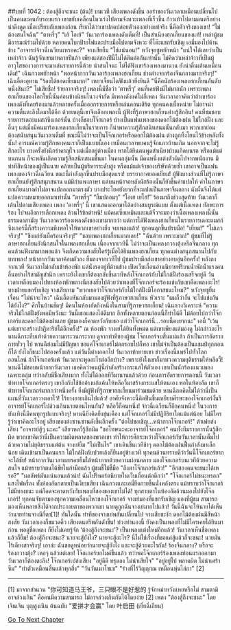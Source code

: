 ##บทที่ 1042 : ต้องสู้ถึงจะชนะ (ต้น)!
บนเวที
เสียงเพลงดังขึ้น
ออร่าของวันเวลาเหมือนเปลี่ยนไปเป็นคนละคนกับรอบแรก เขาขยับเคลื่อนไหวเร่งไปตามจังหวะเพลงที่เร็วขึ้น ก้าวเท้าไปตามดนตรีอย่างน่าดึงดูด เมื่อเปรียบกับเพลงก่อน เรียกได้ว่าเขาปลดปล่อยตัวเองอย่างแท้จริง นี่คือตัวจริงของเขา!
“ไม่ต้องสนใจฉัน”
“ตาหรี่ๆ”
“เฮ้ โอเย้”
วันเวลาร้องเพลงดังเต็มที่!
เป็นสำเนียงฮกเกี้ยนของแท้!
เหล่าผู้ชมมีอารมณ์ร่วมไปด้วย หลายคนโบกป้ายไฟและปรบมือไปตามจังหวะ
ที่โต๊ะแขกรับเชิญ
เอมี่มองไปด้านข้าง "อาจารย์จ้าวฉี่เฉวียนเหรอคะ?"
จางเสียยิ้ม "ใช่แน่นอน!"
หวังจุยซูพยักหน้า "แน่ใจได้เลยว่าเป็นเหล่าจ้าว ฉันรู้จักเขามาหลายปีแล้ว เพียงแต่สองปีนี้ไม่ได้ติดต่อกันเท่านั้น ไม่คิดว่าเหล่าจ้าวที่เป็นผู้อาวุโสของวงการจะมาเล่นรายการนี้ด้วย น่าสนใจนะ ไม่ได้ฟังเขาร้องเพลงมานาน ยังน่าตื่นเต้นเหมือนเดิม!"
เฉินกวงพยักหน้า "พอหน้ากากวันเวลาร้องเพลงฮกเกี้ยน ช่างต่างจากร้องจีนกลางมากจริงๆ!"
เฉินอี้ตงอุทาน "ร้องได้ยอดเยี่ยมมาก!"
เหยาเจี้ยนไฉฟังแล้วยิ่งยินดี "นี่คือนักร้องเพลงฮกเกี้ยนอันดับหนึ่งสินะ?"
ไม่เสียชื่อ!
ร้ายกาจจริงๆ!
เพลงนี้มีชื่อว่า ‘ตาหรี่ๆ’ คนที่เคยฟังมีไม่มากนัก เพราะเพลงฮกเกี้ยนของโลกใบนี้นั้นค่อนข้างนิยมในวงจำกัด มีเพลงดังแค่ไม่กี่เพลง วันเวลาอาจคิดว่าถ้าเขาร้องเพลงดังที่เคยร้องมาแล้วหลายครั้งเมื่อออกรายการหรือเล่นคอนเสิร์ต ทุกคนคงเบื่อหน่าย ไม่อาจนำความตื่นตะลึงใดมาได้อีก ด้วยเหตุนี้เขาจึงเลือกเพลงนี้
ผู้ฟังที่รู้ภาษาฮกเกี้ยนต่างรู้สึกอิน!
คนที่ชมชอบรายการเดอะแมสก์ซิงเกอร์นั้น บ้างก็ชอบโจ๊กเกอร์ บ้างเป็นแฟนเพลงของดอกไม้ต้องฝน ไม้ใกล้ฝั่ง และอื่นๆ แต่เมื่อมีคนมาร้องเพลงฮกเกี้ยนในรายการ ก็นำพาความรู้สึกสนิทสนมนั้นกลับมา พวกเขาย่อมต้องสนับสนุนวันเวลาเต็มที่ ขณะนี้ไม่ว่าจะเป็นโจ๊กเกอร์หรือดอกไม้ต้องฝน ต่างถูกทิ้งโยนไว้ข้างหลังทั้งนั้น!
อารมณ์ความรู้สึกของคนเราก็เป็นแบบนี้เอง เหมือนเวลาพบคนรู้จักแถวบ้านเกิด นอกจากจะไม่รู้สึกอะไร บางครั้งยังนึกรำคาญใจ แต่เมื่ออยู่ต่างเมือง หากได้ยินคนพูดสำเนียงบ้านเกิดบนรถ หรือแม้แต่บนถนน ก็จะพลันเกิดความรู้สึกสนิทสนมขึ้นมา
ในคนกลุ่มนั้น มีคนหนึ่งแต่งตัวผิดไปจากพนักงาน มีท่าทีสีหน้าของผู้เป็นนาย คล้ายเป็นผู้บริหารระดับสูง หรือแม้แต่เจ้าของบริษัทด้วยซ้ำ เขาอาจเป็นแฟนเพลงของจ้าวฉี่เฉวียน ขณะนี้กำลังลุกขึ้นปรบมือสุดแรง!
บรรยากาศยอดเยี่ยม!
ผู้ฟังบางส่วนที่ไม่รู้ภาษาฮกเกี้ยนยังรู้สึกสนุกสนาน แม้มีกำแพงภาษา แต่บนหน้าจอหลังนักร้องนั้นก็ยังขึ้นคำแปลให้ คำในภาษาฮกเกี้ยนบางคำไม่อาจแปลออกมาตรงตัว บางประโยคยังยากที่จะแปลเป็นภาษาจีนกลาง ดังนั้นจึงได้แต่แปลความหมายออกมาเท่านั้น
“ตาหรี่ๆ”
“ยิ้มปลอมๆ”
“โอเฮ เยโฮ!”
ร้องมาถึงช่วงสุดท้าย วันเวลาก็เต้นไปตามเสียงเพลง
เพลง ‘ตาหรี่ๆ’ นี้ เขาแสดงออกมาได้อย่างสมบูรณ์แบบ ตั้งแต่เนื้อเพลง ทักษะการร้อง ไปจนถึงการเลือกเพลง ล้วนไร้ข้อตำหนิ!
แม้คนเซี่ยเหมินและแต้จิ๋วจะมองว่าเนื้อเพลงเพลงนี้นั้นธรรมดาสามัญ วันเวลาควรร้องเพลงดังของเขามากกว่า แต่การได้ฟังเพลงฮกเกี้ยนในรายการเดอะแมสก์ซิงเกอร์นี้ก็สร้างความพึงพอใจให้พวกเขาอย่างยิ่ง
จบเพลงแล้ว!
ทุกคนลุกขึ้นปรบมือ!
"เยี่ยม!"
"ไม่เลวจริงๆ!"
"ขิงแก่ยังเผ็ดร้อนจริงๆ!"
"ชอบเพลงฮกเกี้ยนมากเลย!"
"ฉันด้วย เพราะมาก!"
ผู้ชมที่ไม่รู้ภาษาฮกเกี้ยนยังนึกสนใจในเพลงฮกเกี้ยน เนื่องจากเวทีนี้ ไม่ว่าจะเป็นเพลงกวางตุ้งหรือจีนกลาง ทุกคนล้วนฟังมามากพอแล้ว จึงเกิดความสงสัยใคร่รู้เมื่อได้ยินเพลงฮกเกี้ยน ทุกคนต่างสนุกสนานไปกับบทเพลง!
หน้ากากวันเวลาค้อมตัวลง ยิ้มลงจากเวทีไป
ผู้ชมปรบมือส่งเขาอย่างอบอุ่นอีกครั้ง!
หลังลงจากเวที วันเวลาไม่กลับเข้าห้องพัก แต่นั่งรออยู่ที่ด้านข้าง เปิดเว็บเถื่อนอ่านนิยายฟรีบนน้ำพักน้ำแรงคนอื่นอย่างไร้สามัญสำนึก เพราะยังไงเขาก็ต้องกลับขึ้นเวทีหลังโจ๊กเกอร์กับไม้ใกล้ฝั่งร้องเสร็จอยู่ดี วันเวลาเหลือบมองไปทางห้องพักพลางนึกสงสัยไปด้วยว่าเพลงที่โจ๊กเกอร์จะร้องแข่งกับเขาคือเพลงอะไร!
ทางฝ่ายแขกรับเชิญ
จางเสียถาม "พวกเธอว่าโจ๊กเกอร์กับไม้ใกล้ฝั่งมีโอกาสชนะไหม?"
หวังจุยซูยิ้มเจื่อน "ไม่น่าจะไหว"
เฉินอี้ตงหันกลับมามองผู้ฟังที่รู้ภาษาฮกเกี้ยน หัวเราะ "ผมก็ว่างั้น จะไปแข่งกันได้ยังไง?"
ศึกในบ้านชัดๆ!
มีคนในห้องอัดถึงหนึ่งในสามที่รู้ภาษาฮกเกี้ยน!
เฉินกวงวิเคราะห์ "ความจริงไม้ใกล้ฝั่งยังพอมีหวังนะ วันนี้เธอแสดงได้ดีมาก อีกทั้งหลายตอนก่อนนี้ก็ทำได้ดี ไม่ด้อยไปกว่าโจ๊กเกอร์และดอกไม้ต้องฝนเลย ผู้ชมเองก็คาดหวังกับเธอ แต่ว่าโจ๊กเกอร์นี่...รอบนี้คงยากนะ"
เอมี่ "เว้นแต่เขาจะสร้างปาฏิหาริย์ได้อีกครั้ง!"
ณ ห้องพัก
จางเย่ได้ยินทั้งหมด แต่เขาเพียงแต่มองดู ไม่กล่าวอะไร
หานฉีกระทืบเท้าด้วยความกระวนกระวาย ดูจากท่าทีของผู้ชม โจ๊กเกอร์จบสิ้นแน่แล้ว ถ้าเป็นการอัดรายการทั่วๆ ไป หานฉีย่อมไม่มีปัญหา ขอแค่โจ๊กเกอร์ไม่ตกรอบไปก็พอ เขาไม่จำเป็นต้องเป็นแชมป์ทุกตอนก็ได้ ยังไงก็ชนะไปสองครั้งแล้ว แต่วันนี้ต่างออกไป วันเวลาท้าทายเขา ข่าวเรื่องนี้แพร่ไปทั่วโลกออนไลน์ ถ้าโจ๊กเกอร์แพ้ วันเวลาจะพูดอะไรต่ออีกบ้าง? เพราะยังไงเขาก็มาทวงความยุติธรรมให้หลีอวี้!
หานฉีไม่ชอบหน้ากากวันเวลา เธอคิดว่าคนผู้นี้กำลังสร้างกระแสให้ตัวเอง เขาเป็นนักร้องแนวเพลงเฉพาะกลุ่ม ทว่ากลับมีชื่อเสียงมาก ทั้งไม่ได้ออกทีวีมานานแล้วด้วย ก่อนการอัดรายการตอนนี้ วันเวลาท้าทายโจ๊กเกอร์ตรงๆ เขาถึงกับใช้ข้ออ้างแก้แค้นให้หลีอวี้มาสร้างกระแสให้ตนเอง พอในห้องอัด เขาก็ท้าทายโจ๊กเกอร์มากกว่าหนึ่งครั้ง ยิ่งมีผู้ฟังที่รู้ภาษาฮกเกี้ยนมาร่วมชมด้วย หานฉีอดคิดไม่ได้ว่านี่เป็นแผนที่วันเวลาวางเอาไว้!
ไร้ยางอายเกินไปแล้ว!
อาศัยจังหวะนี้คิดปีนขึ้นเหยียบศีรษะของโจ๊กเกอร์งั้นรึ อาจารย์โจ๊กเกอร์ไปล่วงเกินนายตอนไหนกัน?
หลีอวี้ก็คนหนึ่ง!
จ้าวฉี่เฉวียนก็อีกคนหนึ่ง!
ในวงการบันเทิงนี้มีคนทุกรูปแบบจริงๆ!
หานฉียิ่งคิดยิ่งขุ่นเคือง
แต่โจ๊กเกอร์ไม่มีปฏิกิริยาใดแม้แต่น้อย ไม่มีใครรู้ว่าเขาคิดอะไรอยู่
เสียงของต่งซานซานดังขึ้นอีกครั้ง "ต่อไปขอเชิญ...หน้ากากโจ๊กเกอร์!"
ต้าเฟยส่งเสียง "อาจารย์สู้ๆ นะคะ"
เสียวหลวี่รู้สึกผิด "ขอโทษนะคะอาจารย์โจ๊กเกอร์"
คนทั้งทีมรายการนั้นรู้สึกผิด พวกเขาคิดว่านี่เป็นความผิดพลาดของพวกเขา ทำให้การศึกระหว่างโจ๊กเกอร์กับวันเวลานั้นเต็มไปด้วยความไม่ยุติธรรมแต่ต้น
จางเย่ยิ้ม "ไม่เป็นไร"
เขาเดินขึ้นเวทีช้าๆ
ดอกไม้ต้องฝนฟื้นกำลังมาเล็กน้อย เดินเข้ามาเป็นคนแรก
ไม้ใกล้ฝั่งกับปวยเล้งก็ยืนอยู่ข้างเวที
ทุกคนล้วนทราบดีว่าวันนี้โจ๊กเกอร์ยากจะได้ชัย!
หน้ากากวันเวลาเผยรอยยิ้มใต้หน้ากากด้วยความผ่อนคลาย มองโจ๊กเกอร์บนเวทีด้วยความสนใจ แม้ทราบว่าตนได้ชัยในกำมือแล้ว
ผู้ชมชี้ไม้ชี้มือ
"ถึงตาโจ๊กเกอร์แล้ว!"
"อีกสองคนจะชนะได้เหรอ?"
"ผลลัพธ์มันแน่นอนแล้วน่า! ฉันไปรีพอร์ตนิยายในเว็บเถื่อนต่อดีกว่า"
"โจ๊กเกอร์ไม่ชนะหรอก"
แสงไฟหรี่ลง
ทั้งห้องอัดกลายเป็นเงียบเสียง
เฉินกวงและเอมี่ยืดกายขึ้นนั่งหลังตรง แม้ทราบว่าโจ๊กเกอร์ไม่มีทางชนะ แต่ก็อดจะคาดหวังกับเพลงที่สองของเขาไม่ได้!
ทุกสายตาในห้องอัดล้วนมองไปยังโจ๊กเกอร์!
ทุกคนจับตามองทุกความเคลื่อนไหวของโจ๊กเกอร์
จางเย่มองที่แขกรับเชิญ มองที่ผู้ชม สามารถมองเห็นหลายสิ่งได้จากประกายตาของพวกเขา
นายดูถูกฉันจางเย่มากไปแล้ว!
วันนี้ฉันจะให้นายได้เห็นว่านายท่านจางมีกี่ตา[1]!
ทันใดนั้น ท่าทีของจางเย่พลันเปลี่ยนไป
จางเสียชะงัก
ดอกไม้ต้องฝนมีสีหน้าสงสัย
วันเวลาเองก็ขมวดคิ้ว
เสียงดนตรีพลันดังขึ้น!
ท่วงทำนองนี้ ยังคงเป็นเพลงที่ไม่มีใครเคยได้ยินมาก่อน พอดูชื่อเพลง ก็ยิ่งไม่เคยรู้จัก ‘ต้องสู้ถึงจะชนะ’? เป็นเพลงแต่งใหม่อีกแล้ว!
วันเวลาเห็นชื่อเพลงแล้วก็ยิ้ม!
ต้องสู้ถึงจะชนะ?
นายจะสู้ยังไง?
นายจะสู้อะไร?
นี่ไม่ใช่เรื่องที่ขอแค่สู้แล้วก็จะชนะ! นายมันไร้เดียงสาจริงๆ! เอาล่ะ ฉันขอดูหน่อยว่านายจะสู้ยังไง และจะสู้ด้วยอะไรกัน!
ร้องจีนกลาง?
หรือจะร้องกวางตุ้ง?
เหอๆ แล้วแต่เลย!
โจ๊กเกอร์ยกไมค์ขึ้นแล้ว
ทว่าพอโจ๊กเกอร์ร้องเพลงท่อนแรกออกมา วันเวลาก็ต้องตะลึง!
โจ๊กเกอร์เปล่งเสียง
"อยู่ดีดี ทรุดลง ไม่น่าเสียใจ"
"อยู่อยู่ไป พลาดผิด ไม่น่าเศร้าซึม"
"ทำตัวเหมือนสิ้นแล้วทุกสิ่ง"
"วันวันเมาโซเซ"
"ร่างที่ไร้วิญญาณ เหมือนหุ่นไล่กา" [2]
***************
[1] มาจากสำนวน "你可知道马王爷，三只眼不是好惹的 รู้จักหม่าหวังแหยหรือไม่ สามตามิอาจล่วงเกิน" คือคนมีความสามารถ ไม่อาจล่วงเกินกันได้โดยง่าย
[2] เพลง "ต้องสู้ถึงจะชนะ" โดย เจินเจิน บุญสูงเนิน
ต้นฉบับ "爱拼才会赢" โดย 叶启田 (เยี่ยฉี่เถียน)


[Go To Next Chapter]( ./143.md)
